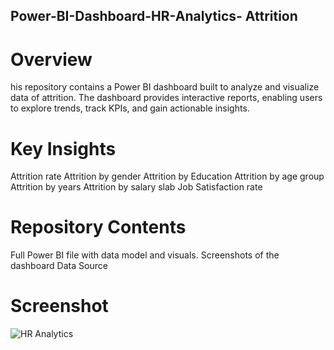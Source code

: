 ## Power-BI-Dashboard-HR-Analytics- Attrition
# Overview
his repository contains a Power BI dashboard built to analyze and visualize data of attrition. The dashboard provides interactive reports, enabling users to explore trends, track KPIs, and gain actionable insights.
# Key Insights
Attrition rate
Attrition by gender
Attrition by Education
Attrition by age group
Attrition by years
Attrition by salary slab
Job Satisfaction rate
# Repository Contents
Full Power BI file with data model and visuals. 
Screenshots of the dashboard
Data Source 
# Screenshot
![HR Analytics](https://github.com/user-attachments/assets/ec570553-e48b-4c31-bdf8-e592974827a0)
